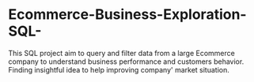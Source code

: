 # Ecommerce-Business-Exploration-SQL-
This SQL project aim to query and filter data from a large Ecommerce company to understand business performance and customers behavior. Finding insightful idea to help improving company' market situation. 
